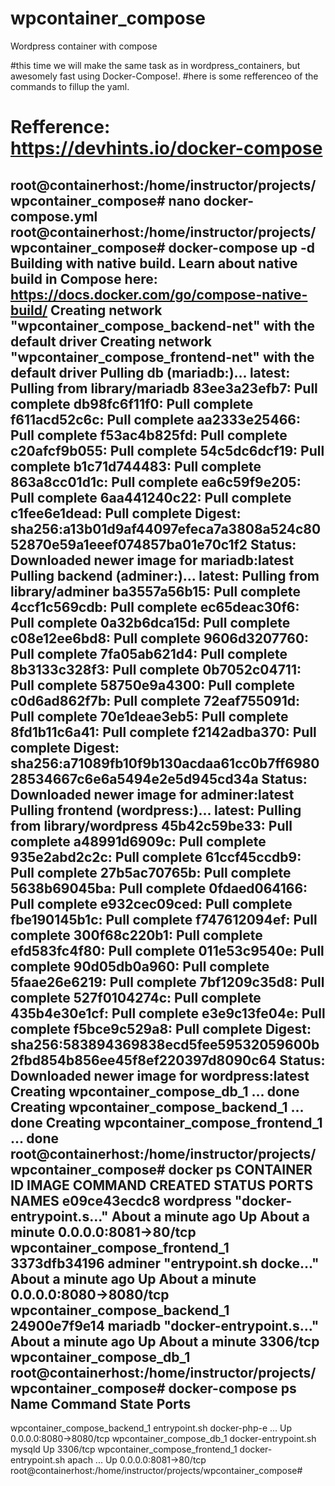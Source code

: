 # wpcontainer_compose
Wordpress container with compose

#this time we will make the same task as in wordpress_containers, but awesomely fast using Docker-Compose!.
#here is some refferenceo of the commands to fillup the yaml.

# Refference: https://devhints.io/docker-compose


root@containerhost:/home/instructor/projects/wpcontainer_compose# nano docker-compose.yml
root@containerhost:/home/instructor/projects/wpcontainer_compose# docker-compose up -d
Building with native build. Learn about native build in Compose here: https://docs.docker.com/go/compose-native-build/
Creating network "wpcontainer_compose_backend-net" with the default driver
Creating network "wpcontainer_compose_frontend-net" with the default driver
Pulling db (mariadb:)...
latest: Pulling from library/mariadb
83ee3a23efb7: Pull complete
db98fc6f11f0: Pull complete
f611acd52c6c: Pull complete
aa2333e25466: Pull complete
f53ac4b825fd: Pull complete
c20afcf9b055: Pull complete
54c5dc6dcf19: Pull complete
b1c71d744483: Pull complete
863a8cc01d1c: Pull complete
ea6c59f9e205: Pull complete
6aa441240c22: Pull complete
c1fee6e1dead: Pull complete
Digest: sha256:a13b01d9af44097efeca7a3808a524c8052870e59a1eeef074857ba01e70c1f2
Status: Downloaded newer image for mariadb:latest
Pulling backend (adminer:)...
latest: Pulling from library/adminer
ba3557a56b15: Pull complete
4ccf1c569cdb: Pull complete
ec65deac30f6: Pull complete
0a32b6dca15d: Pull complete
c08e12ee6bd8: Pull complete
9606d3207760: Pull complete
7fa05ab621d4: Pull complete
8b3133c328f3: Pull complete
0b7052c04711: Pull complete
58750e9a4300: Pull complete
c0d6ad862f7b: Pull complete
72eaf755091d: Pull complete
70e1deae3eb5: Pull complete
8fd1b11c6a41: Pull complete
f2142adba370: Pull complete
Digest: sha256:a71089fb10f9b130acdaa61cc0b7ff698028534667c6e6a5494e2e5d945cd34a
Status: Downloaded newer image for adminer:latest
Pulling frontend (wordpress:)...
latest: Pulling from library/wordpress
45b42c59be33: Pull complete
a48991d6909c: Pull complete
935e2abd2c2c: Pull complete
61ccf45ccdb9: Pull complete
27b5ac70765b: Pull complete
5638b69045ba: Pull complete
0fdaed064166: Pull complete
e932cec09ced: Pull complete
fbe190145b1c: Pull complete
f747612094ef: Pull complete
300f68c220b1: Pull complete
efd583fc4f80: Pull complete
011e53c9540e: Pull complete
90d05db0a960: Pull complete
5faae26e6219: Pull complete
7bf1209c35d8: Pull complete
527f0104274c: Pull complete
435b4e30e1cf: Pull complete
e3e9c13fe04e: Pull complete
f5bce9c529a8: Pull complete
Digest: sha256:583894369838ecd5fee59532059600b2fbd854b856ee45f8ef220397d8090c64
Status: Downloaded newer image for wordpress:latest
Creating wpcontainer_compose_db_1      ... done
Creating wpcontainer_compose_backend_1 ... done
Creating wpcontainer_compose_frontend_1 ... done
root@containerhost:/home/instructor/projects/wpcontainer_compose# docker ps
CONTAINER ID   IMAGE       COMMAND                  CREATED              STATUS              PORTS                    NAMES
e09ce43ecdc8   wordpress   "docker-entrypoint.s…"   About a minute ago   Up About a minute   0.0.0.0:8081->80/tcp     wpcontainer_compose_frontend_1
3373dfb34196   adminer     "entrypoint.sh docke…"   About a minute ago   Up About a minute   0.0.0.0:8080->8080/tcp   wpcontainer_compose_backend_1
24900e7f9e14   mariadb     "docker-entrypoint.s…"   About a minute ago   Up About a minute   3306/tcp                 wpcontainer_compose_db_1
root@containerhost:/home/instructor/projects/wpcontainer_compose# docker-compose ps
             Name                           Command               State           Ports
------------------------------------------------------------------------------------------------
wpcontainer_compose_backend_1    entrypoint.sh docker-php-e ...   Up      0.0.0.0:8080->8080/tcp
wpcontainer_compose_db_1         docker-entrypoint.sh mysqld      Up      3306/tcp
wpcontainer_compose_frontend_1   docker-entrypoint.sh apach ...   Up      0.0.0.0:8081->80/tcp
root@containerhost:/home/instructor/projects/wpcontainer_compose#
